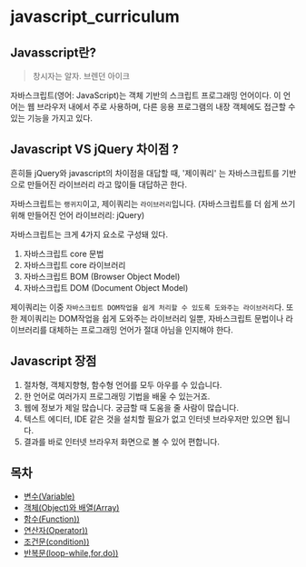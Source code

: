 # javascript_curriculum

## Javasscript란?

 > 창시자는 알자. 브렌던 아이크

 자바스크립트(영어: JavaScript)는 객체 기반의 스크립트 프로그래밍 언어이다. 
 이 언어는 웹 브라우저 내에서 주로 사용하며, 다른 응용 프로그램의 내장 객체에도 접근할 수 있는 기능을 가지고 있다.


## Javascript VS jQuery 차이점 ?

 흔히들 jQuery와 javascript의 차이점을 대답할 때,
 '제이쿼리' 는 자바스크립트를 기반으로 만들어진 라이브러리 라고 많이들 대답하곤 한다.
 
 자바스크립트는 `랭귀지`이고,
 제이쿼리는 `라이브러리`입니다. (자바스크립트를 더 쉽게 쓰기 위해 만들어진 언어 라이브러리: jQuery)

 자바스크립트는 크게 4가지 요소로 구성돼 있다.
 1. 자바스크립트 core 문법
 2. 자바스크립트 core 라이브러리
 3. 자바스크립트 BOM (Browser Object Model)
 4. 자바스크립트 DOM (Document Object Model)

제이쿼리는 이중 `자바스크립트 DOM작업을 쉽게 처리할 수 있도록 도와주는 라이브러리`다.
또한 제이쿼리는 DOM작업을 쉽게 도와주는 라이브러리 일뿐, 자바스크립트 문법이나 라이브러리를 대체하는 프로그래밍 언어가 절대 아님을 인지해야 한다.



## Javascript 장점

 1.  절차형, 객체지향형, 함수형 언어를 모두 아우를 수 있습니다.
 2.  한 언어로 여러가지 프로그래밍 기법을 배울 수 있는거죠.
 3.  웹에 정보가 제일 많습니다. 궁금할 때 도움을 줄 사람이 많습니다.
 4.  텍스트 에디터, IDE 같은 것을 설치할 필요가 없고 인터넷 브라우저만 있으면 됩니다.
 5.  결과를 바로 인터넷 브라우저 화면으로 볼 수 있어 편합니다.


## 목차 

 * [변수(Variable)](https://github.com/kimsun1410/javascript_curriculum/blob/main/javascript-st/js-step1변수.md) 
 * [객체(Object)와 배열(Array)](https://github.com/kimsun1410/javascript_curriculum/blob/main/javascript-st/js-step2객체와배열.md)
 * [함수(Function))](https://github.com/kimsun1410/javascript_curriculum/blob/main/javascript-st/js-step3함수.md)
 * [연산자(Operator))](https://github.com/kimsun1410/javascript_curriculum/blob/main/javascript-st/js-step4연산자.md)
 * [조건문(condition))](https://github.com/kimsun1410/javascript_curriculum/blob/main/javascript-st/js-step5조건문.md)
 * [반복문(loop-while,for,do))](https://github.com/kimsun1410/javascript_curriculum/blob/main/javascript-st/js-step6반복문.md)

 


